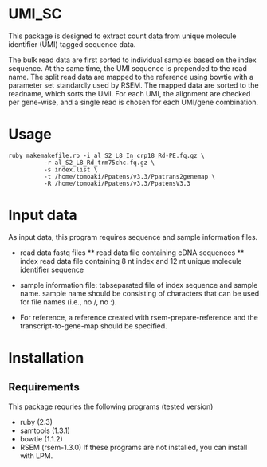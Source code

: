 # UMI_SC
This package is designed to extract count data from unique molecule identifier (UMI) tagged
sequence data.

The bulk read data are first sorted to individual samples based on the index sequence.
At the same time, the UMI sequence is prepended to the read name.
The split read data are mapped to the reference using bowtie with a parameter set standardly
used by RSEM.
The mapped data are sorted to the readname, which sorts the UMI.
For each UMI, the alignment are checked per gene-wise, and a single read is chosen for each UMI/gene combination.


# Usage

    ruby makemakefile.rb -i al_S2_L8_In_crp18_Rd-PE.fq.gz \
              -r al_S2_L8_Rd_trm75chc.fq.gz \
              -s index.list \
              -t /home/tomoaki/Ppatens/v3.3/Ppatrans2genemap \
              -R /home/tomoaki/Ppatens/v3.3/PpatensV3.3 

# Input data
As input data, this program requires sequence and sample information files. 
* read data fastq files
** read data file containing cDNA sequences 
** index read data file containing 8 nt index and 12 nt unique molecule identifier sequence
* sample information file: tabseparated file of index sequence and sample name. sample name should be consisting of characters that can be used for file names (i.e., no /, no :).

* For reference, a reference created with rsem-prepare-reference and the transcript-to-gene-map
should be specified.


# Installation

## Requirements
This package requries the following programs (tested version)
* ruby (2.3)
* samtools (1.3.1)
* bowtie (1.1.2)
* RSEM (rsem-1.3.0)
If these programs are not installed, you can install with LPM.


